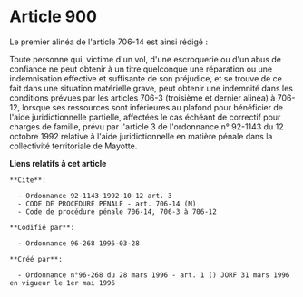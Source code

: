 # Article 900

Le premier alinéa de l'article 706-14 est ainsi rédigé :

Toute personne qui, victime d'un vol, d'une escroquerie ou d'un abus de confiance ne peut obtenir à un titre quelconque une
réparation ou une indemnisation effective et suffisante de son préjudice, et se trouve de ce fait dans une situation
matérielle grave, peut obtenir une indemnité dans les conditions prévues par les articles 706-3 (troisième et dernier alinéa)
à 706-12, lorsque ses ressources sont inférieures au plafond pour bénéficier de l'aide juridictionnelle partielle, affectées
le cas échéant de correctif pour charges de famille, prévu par l'article 3 de l'ordonnance n° 92-1143 du 12 octobre 1992
relative à l'aide juridictionnelle en matière pénale dans la collectivité territoriale de Mayotte.

**Liens relatifs à cet article**

	**Cite**:

	  - Ordonnance 92-1143 1992-10-12 art. 3
	  - CODE DE PROCEDURE PENALE - art. 706-14 (M)
	  - Code de procédure pénale 706-14, 706-3 à 706-12

	**Codifié par**:

	  - Ordonnance 96-268 1996-03-28

	**Créé par**:

	  - Ordonnance n°96-268 du 28 mars 1996 - art. 1 () JORF 31 mars 1996 en vigueur le 1er mai 1996
